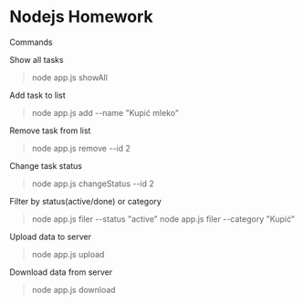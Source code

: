 # Nodejs Homework

Commands

Show all tasks
> node app.js showAll 

Add task to list
> node app.js add --name "Kupić mleko"

Remove task from list
> node app.js remove --id 2

Change task status
> node app.js changeStatus --id 2

Filter by status(active/done) or category
> node app.js filer --status "active"
> node app.js filer --category "Kupić"

Upload data to server
> node app.js upload

Download data from server
> node app.js download



